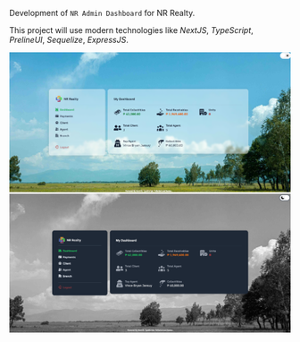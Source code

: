 Development of `NR Admin Dashboard` for NR Realty. 

This project will use modern technologies like *NextJS*, *TypeScript*, *PrelineUI*, *Sequelize*, *ExpressJS*.


![Preview](https://raw.githubusercontent.com/lenn0n/nr-admin-app/master/public/light.png)
![Preview](https://raw.githubusercontent.com/lenn0n/nr-admin-app/master/public/dark.png)

